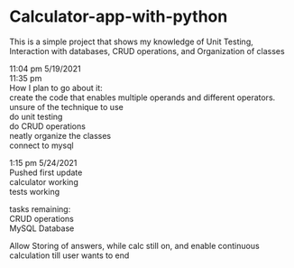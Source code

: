 # Calculator-app-with-python
This is a simple project that shows my knowledge of Unit Testing, Interaction with databases, CRUD operations, and Organization of classes


11:04 pm 5/19/2021  
 11:35 pm </br>
How I plan to go about it: </br>
create the code that enables multiple operands and different operators. unsure of the technique to use </br>
do unit testing </br>
do CRUD operations </br>
neatly organize the classes </br>
connect to mysql </br>


1:15 pm 5/24/2021 </br>
Pushed first update </br>
calculator working </br>
tests working </br>

tasks remaining: </br>
CRUD operations </br>
MySQL Database </br>

Allow Storing of answers, while calc still on, and enable continuous calculation till user wants to end
